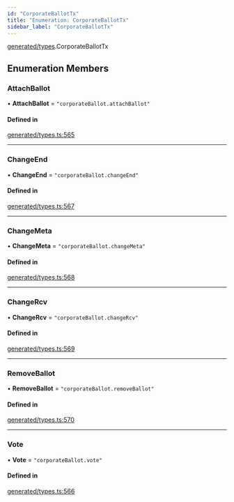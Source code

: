 ```yaml
---
id: "CorporateBallotTx"
title: "Enumeration: CorporateBallotTx"
sidebar_label: "CorporateBallotTx"
---
```


[generated/types](../../../../modules/Generated/Types/Types.md).CorporateBallotTx

## Enumeration Members

### AttachBallot

• **AttachBallot** = ``"corporateBallot.attachBallot"``

#### Defined in

[generated/types.ts:565](https://github.com/PolymeshAssociation/polymesh-sdk/blob/5a778578/src/generated/types.ts#L565)

___

### ChangeEnd

• **ChangeEnd** = ``"corporateBallot.changeEnd"``

#### Defined in

[generated/types.ts:567](https://github.com/PolymeshAssociation/polymesh-sdk/blob/5a778578/src/generated/types.ts#L567)

___

### ChangeMeta

• **ChangeMeta** = ``"corporateBallot.changeMeta"``

#### Defined in

[generated/types.ts:568](https://github.com/PolymeshAssociation/polymesh-sdk/blob/5a778578/src/generated/types.ts#L568)

___

### ChangeRcv

• **ChangeRcv** = ``"corporateBallot.changeRcv"``

#### Defined in

[generated/types.ts:569](https://github.com/PolymeshAssociation/polymesh-sdk/blob/5a778578/src/generated/types.ts#L569)

___

### RemoveBallot

• **RemoveBallot** = ``"corporateBallot.removeBallot"``

#### Defined in

[generated/types.ts:570](https://github.com/PolymeshAssociation/polymesh-sdk/blob/5a778578/src/generated/types.ts#L570)

___

### Vote

• **Vote** = ``"corporateBallot.vote"``

#### Defined in

[generated/types.ts:566](https://github.com/PolymeshAssociation/polymesh-sdk/blob/5a778578/src/generated/types.ts#L566)
